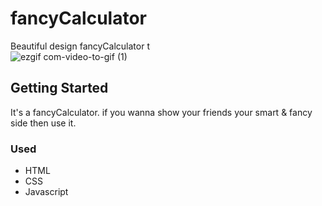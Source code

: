 # fancyCalculator
Beautiful design fancyCalculator t<br>
![ezgif com-video-to-gif (1)](https://user-images.githubusercontent.com/55618626/71307607-df821e00-2433-11ea-810e-0f2420ae1c61.gif)

## Getting Started
It's a fancyCalculator. if you wanna show your friends your smart & fancy side then use it.
### Used
- HTML
- CSS
- Javascript
